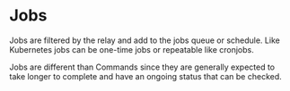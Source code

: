 # Jobs

Jobs are filtered by the relay and add to the jobs queue or schedule. Like Kubernetes jobs can be one-time jobs or repeatable like cronjobs.

Jobs are different than Commands since they are generally expected to take longer to complete and have an ongoing status that can be checked.
